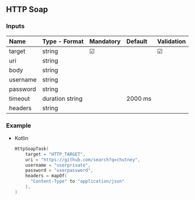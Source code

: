 ## HTTP Soap

### Inputs

| Name    | Type - Format   | Mandatory | Default | Validation |
|:--------|:----------------|:----------|:--------|:-----------|
| target  | string          | &#9745;   |         | &#9745;    |
| uri     | string          |           |         |            |
| body    | string          |           |         |            |
| username| string          |           |         |            |
| password| string          |           |         |            |
| timeout | duration string |           | 2000 ms |            |
| headers | string          |           |         |            |

### Example

* Kotlin
    ``` kotlin
    HttpSoapTask(
        target = "HTTP_TARGET",
        uri = "https://github.com/search?q=chutney",
        username = "userprivate",
        password = "userpassword",
        headers = mapOf(
          "Content-Type" to "application/json"
        ),
    )
    ```

